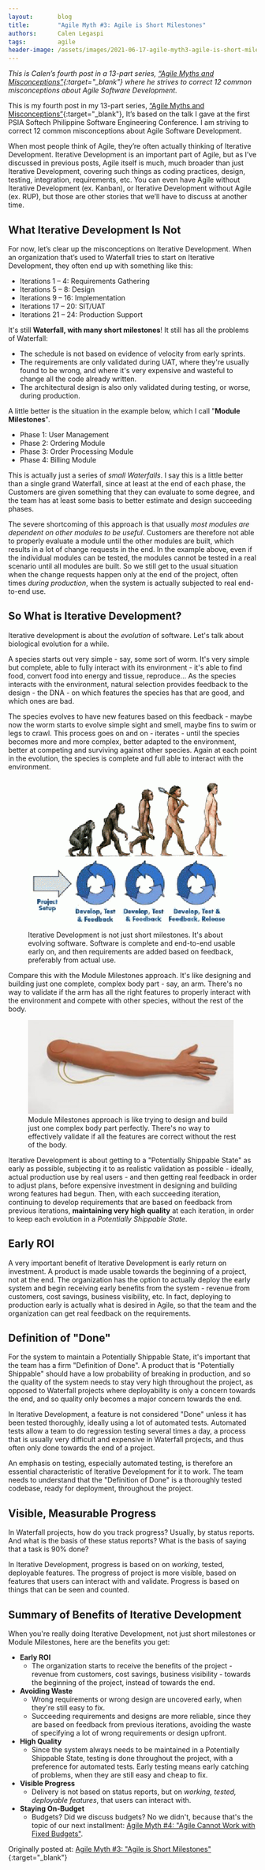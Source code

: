 ```yaml
---
layout:       blog
title:        "Agile Myth #3: Agile is Short Milestones"
authors:      Calen Legaspi
tags:         agile
header-image: /assets/images/2021-06-17-agile-myth3-agile-is-short-milestones/AgileIsShortMilestonesBanner.png
---
```

*This is Calen’s fourth post in a 13-part series, [“Agile Myths and Misconceptions”](/blogs/2021/05/agile-myths-and-misconceptions){:target="_blank"} where he strives to correct 12 common misconceptions about Agile Software Development.*

This is my fourth post in my 13-part series, [“Agile Myths and Misconceptions”](/blogs/2021/05/agile-myths-and-misconceptions){:target="_blank"}, It’s based on the talk I gave at the first PSIA Softech Philippine Software Engineering Conference. I am striving to correct 12 common misconceptions about Agile Software Development.

When most people think of Agile, they’re often actually thinking of Iterative Development. Iterative Development is an important part of Agile, but as I’ve discussed in previous posts, Agile itself is much, much broader than just Iterative Development, covering such things as coding practices, design, testing, integration, requirements, etc. You can even have Agile without Iterative Development (ex. Kanban), or Iterative Development without Agile (ex. RUP), but those are other stories that we’ll have to discuss at another time.

## What Iterative Development Is Not
For now, let’s clear up the misconceptions on Iterative Development. When an organization that’s used to Waterfall tries to start on Iterative Development, they often end up with something like this:

- Iterations 1 – 4:   Requirements Gathering
- Iterations 5 – 8:   Design
- Iterations 9 – 16:   Implementation
- Iterations 17 – 20:   SIT/UAT
- Iterations 21 – 24: Production Support

It's still **Waterfall, with many short milestones**! It still has all the problems of Waterfall:  

- The schedule is not based on evidence of velocity from early sprints. 
- The requirements are only validated during UAT, where they're usually found to be wrong, and where it's very expensive and wasteful to change all the code already written. 
- The architectural design is also only validated during testing, or worse, during production.

A little better is the situation in the example below, which I call "**Module Milestones**".

- Phase 1: User Management
- Phase 2: Ordering Module
- Phase 3: Order Processing Module
- Phase 4: Billing Module

This is actually just a series of *small Waterfalls*. I say this is a little better than a single grand Waterfall, since at least at the end of each phase, the Customers are given something that they can evaluate to some degree, and the team has at least some basis to better estimate and design succeeding phases. 

The severe shortcoming of this approach is that usually *most modules are dependent on other modules to be useful*. Customers are therefore not able to properly evaluate a module until the other modules are built, which results in a lot of change requests in the end. In the example above, even if the individual modules can be tested, the modules cannot be tested in a real scenario until all modules are built. So we still get to the usual situation when the change requests happen only at the end of the project, often times *during production*, when the system is actually subjected to real end-to-end use.

## So What is Iterative Development? 

Iterative development is about the *evolution* of software. Let's talk about biological evolution for a while.

A species starts out very simple - say, some sort of worm. It's very simple but complete, able to fully interact with its environment - it's able to find food, convert food into energy and tissue, reproduce... As the species interacts with the environment, natural selection provides feedback to the design - the DNA - on which features the species has that are good, and which ones are bad.

The species evolves to have new features based on this feedback - maybe now the worm starts to evolve simple sight and smell, maybe fins to swim or legs to crawl. This process goes on and on - iterates - until the species becomes more and more complex, better adapted to the environment, better at competing and surviving against other species. Again at each point in the evolution, the species is complete and full able to interact with the environment.

<figure>
    <img src="/assets/images/2021-06-17-agile-myth3-agile-is-short-milestones/IterativeDevelopmentIsEvolution1-300x220.gif" alt="Iterative Development Is Evolution" />
    <figcaption>Iterative Development is not just short milestones. It's about evolving software. Software is complete and end-to-end usable early on, and then requirements are added based on feedback, preferably from actual use.</figcaption>
</figure>

Compare this with the Module Milestones approach. It's like designing and building just one complete, complex body part - say, an arm. There's no way to validate if the arm has all the right features to properly interact with the environment and compete with other species, without the rest of the body.

<figure>
    <img src="/assets/images/2021-06-17-agile-myth3-agile-is-short-milestones/arm-300x137.jpg" alt="Arm" />
    <figcaption>Module Milestones approach is like trying to design and build just one complex body part perfectly. There's no way to effectively validate if all the features are correct without the rest of the body.</figcaption>
</figure>

Iterative Development is about getting to a "Potentially Shippable State" as early as possible, subjecting it to as realistic validation as possible - ideally, actual production use by real users - and then getting real feedback in order to adjust plans, before expensive investment in designing and building wrong features had begun. Then, with each succeeding iteration, continuing to develop requirements that are based on feedback from previous iterations, **maintaining very high quality** at each iteration, in order to keep each evolution in a *Potentially Shippable State*.

## Early ROI

A very important benefit of Iterative Development is early return on investment. A product is made usable towards the beginning of a project, not at the end. The organization has the option to actually deploy the early system and begin receiving early benefits from the system - revenue from customers, cost savings, business visibility, etc. In fact, deploying to production early is actually what is desired in Agile, so that the team and the organization can get real feedback on the requirements.

## Definition of "Done"

For the system to maintain a Potentially Shippable State, it's important that the team has a firm "Definition of Done". A product that is "Potentially Shippable" should have a low probability of breaking in production, and so the quality of the system needs to stay very high throughout the project, as opposed to Waterfall projects where deployability is only a concern towards the end, and so quality only becomes a major concern towards the end.

In Iterative Development, a feature is not considered "Done" unless it has been tested thoroughly, ideally using a lot of automated tests. Automated tests allow a team to do regression testing several times a day, a process that is usually very difficult and expensive in Waterfall projects, and thus often only done towards the end of a project.

An emphasis on testing, especially automated testing, is therefore an essential characteristic of Iterative Development for it to work. The team needs to understand that the "Definition of Done" is a thoroughly tested codebase, ready for deployment, throughout the project.

## Visible, Measurable Progress

In Waterfall projects, how do you track progress? Usually, by status reports. And what is the basis of these status reports? What is the basis of saying that a task is 90% done?

In Iterative Development, progress is based on on *working*, tested, deployable features. The progress of project is more visible, based on features that users can interact with and validate. Progress is based on things that can be seen and counted.

## Summary of Benefits of Iterative Development

When you're really doing Iterative Development, not just short milestones or Module Milestones, here are the benefits you get:

- **Early ROI**
    - The organization starts to receive the benefits of the project - revenue from customers, cost savings, business visibility - towards the beginning of the project, instead of towards the end.
- **Avoiding Waste**
    - Wrong requirements or wrong design are uncovered early, when they're still easy to fix.
    - Succeeding requirements and designs are more reliable, since they are based on feedback from previous iterations, avoiding the waste of specifying a lot of wrong requirements or design upfront.
- **High Quality**
    - Since the system always needs to be maintained in a Potentially Shippable State, testing is done throughout the project, with a preference for automated tests. Early testing means early catching of problems, when they are still easy and cheap to fix.
- **Visible Progress**
    - Delivery is not based on status reports, but on *working, tested, deployable features*, that users can interact with.
- **Staying On-Budget**
    - Budgets? Did we discuss budgets? No we didn't, because that's the topic of our next installment:  [Agile Myth #4:  "Agile Cannot Work with Fixed Budgets"](/blogs/2021/07/agile-myth4-agile-cannot-work-with-fixed-budgets).

Originally posted at: [Agile Myth #3: "Agile is Short Milestones"](http://calenlegaspi.blogspot.com/2014/07/agile-myth-3-agile-is-short-milestones.html?q=Agile+Myth+){:target="_blank"}
